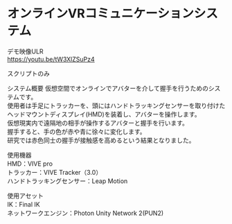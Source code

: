 # オンラインVRコミュニケーションシステム<br>
デモ映像ULR<br>
https://youtu.be/tW3XlZSuPz4 <br>

スクリプトのみ<br>

システム概要
仮想空間でオンラインでアバターを介して握手を行うためのシステムです。<br>
使用者は手足にトラッカーを、頭にはハンドトラッキングセンサーを取り付けたヘッドマウントディスプレイ(HMD)を装着し、アバターを操作します。<br>
仮想現実内で遠隔地の相手が操作するアバターと握手を行います。<br>
握手すると、手の色が赤や青に徐々に変化します。<br>
研究では赤色同士の握手が接触感を高めるという結果となりました。<br>

使用機器<br>
HMD：VIVE pro<br>
トラッカー：VIVE Tracker（3.0）<br>
ハンドトラッキングセンサー：Leap Motion<br>

使用アセット<br>
IK：Final IK<br>
ネットワークエンジン：Photon Unity Network 2(PUN2)<br>


